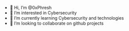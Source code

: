 - 👋 Hi, I’m @0xPhresh
- 👀 I’m interested in Cybersecurity
- 🌱 I’m currently learning Cybersecurity and technologies
- 💞️ I’m looking to collaborate on github projects
